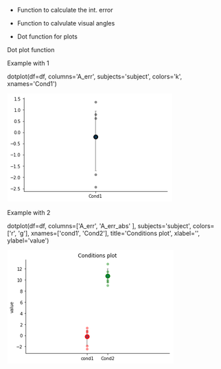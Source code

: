 - Function to calculate the int. error

- Function to calvulate visual angles

- Dot function for plots



Dot plot function



Example with 1

dotplot(df=df, columns='A_err', subjects='subject', colors='k', xnames='Cond1')

![](https://github.com/davidbestue/funciones/blob/master/download%20(1).png)





Example with 2

dotplot(df=df, columns=['A_err', 'A_err_abs' ], subjects='subject', colors=['r', 'g'], xnames=['cond1', 'Cond2'],
        title='Conditions plot', xlabel='', ylabel='value')


![](https://raw.githubusercontent.com/davidbestue/funciones/master/download.png)

